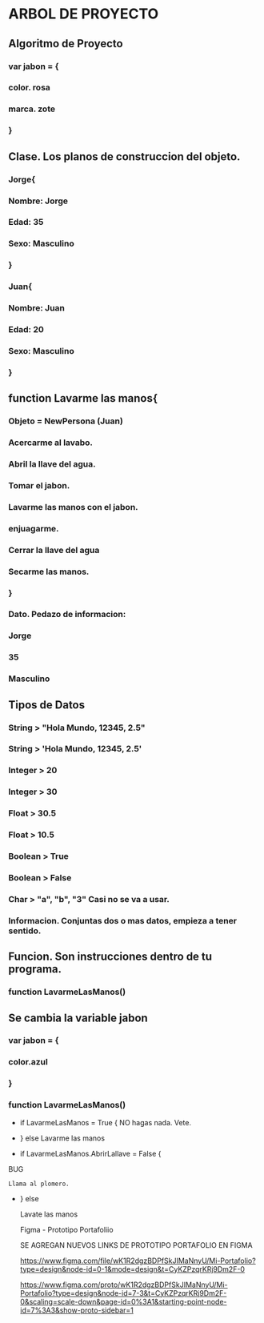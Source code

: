 # ARBOL DE PROYECTO

## Algoritmo de Proyecto

### var jabon = {
###    color. rosa
###    marca. zote
### }


## Clase. Los planos de construccion del objeto.

### Jorge{

### Nombre: Jorge
### Edad: 35
### Sexo: Masculino
### }

### Juan{

### Nombre: Juan
### Edad: 20
### Sexo: Masculino

### }

## function Lavarme las manos{

### Objeto = NewPersona (Juan)

### Acercarme al lavabo.
### Abril la llave del agua.
### Tomar el jabon.
### Lavarme las manos con el jabon.
### enjuagarme.
### Cerrar la llave del agua
### Secarme las manos.

### }

### Dato. Pedazo de informacion:

### Jorge
### 35
### Masculino

## Tipos de Datos

### String > "Hola Mundo, 12345, 2.5"
### String > 'Hola Mundo, 12345, 2.5'

### Integer > 20
### Integer > 30

### Float > 30.5
### Float > 10.5

### Boolean > True
### Boolean > False

### Char > "a", "b", "3" Casi no se va a usar.


### Informacion. Conjuntas dos o mas datos, empieza a tener sentido.


## Funcion. Son instrucciones dentro de tu programa.



### function LavarmeLasManos()


## Se cambia la variable jabon

### var jabon = {
### color.azul
### }

### function LavarmeLasManos()

* if LavarmeLasManos =  True {
    NO hagas nada.
    Vete.

* } else
    Lavarme las manos

* if LavarmeLasManos.AbrirLallave = False {


BUG

    Llama al plomero.

* } else

    Lavate las manos


    Figma - Prototipo Portafoliio

    SE AGREGAN NUEVOS LINKS DE PROTOTIPO PORTAFOLIO EN FIGMA

    https://www.figma.com/file/wK1R2dgzBDPfSkJIMaNnyU/Mi-Portafolio?type=design&node-id=0-1&mode=design&t=CyKZPzqrKRj9Dm2F-0

    https://www.figma.com/proto/wK1R2dgzBDPfSkJIMaNnyU/Mi-Portafolio?type=design&node-id=7-3&t=CyKZPzqrKRj9Dm2F-0&scaling=scale-down&page-id=0%3A1&starting-point-node-id=7%3A3&show-proto-sidebar=1